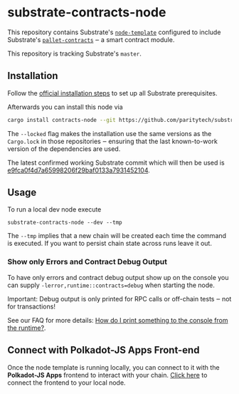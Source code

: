 # substrate-contracts-node

This repository contains Substrate's [`node-template`](https://github.com/paritytech/substrate/tree/master/bin/node-template)
configured to include Substrate's [`pallet-contracts`](https://github.com/paritytech/substrate/tree/master/frame/contracts)
‒ a smart contract module.

This repository is tracking Substrate's `master`.

## Installation

Follow the [official installation steps](https://docs.substrate.io/v3/getting-started/installation/)
to set up all Substrate prerequisites.

Afterwards you can install this node via

```bash
cargo install contracts-node --git https://github.com/paritytech/substrate-contracts-node.git --force --locked
```

The `--locked` flag makes the installation use the same versions
as the `Cargo.lock` in those repositories ‒ ensuring that the last
known-to-work version of the dependencies are used.

The latest confirmed working Substrate commit which will then be used is
[e9fca0f4d7a65998206f29baf0133a7931452104](https://github.com/paritytech/substrate/tree/e9fca0f4d7a65998206f29baf0133a7931452104).

## Usage

To run a local dev node execute
```
substrate-contracts-node --dev --tmp
```
The `--tmp` implies that a new chain will be created each time the command
is executed. If you want to persist chain state across runs leave it out.

### Show only Errors and Contract Debug Output

To have only errors and contract debug output show up on the console you can
supply `-lerror,runtime::contracts=debug` when starting the node.

Important: Debug output is only printed for RPC calls or off-chain tests ‒ not for transactions!

See our FAQ for more details:
[How do I print something to the console from the runtime?](https://paritytech.github.io/ink-docs/faq/#how-do-i-print-something-to-the-console-from-the-runtime).

## Connect with Polkadot-JS Apps Front-end

Once the node template is running locally, you can connect to it with the **Polkadot-JS Apps**
frontend to interact with your chain.
[Click here](https://polkadot.js.org/apps/#/explorer?rpc=ws://localhost:9944) to connect the frontend
to your local node.
